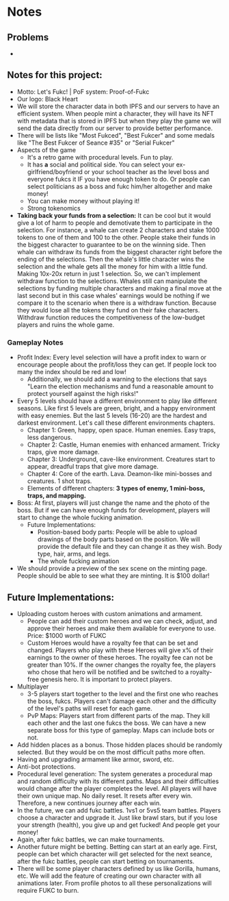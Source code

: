 # Notes

## Problems

*

## **Notes for this project:**

* Motto: Let's Fukc! | PoF system: Proof-of-Fukc
* Our logo: Black Heart
* We will store the character data in both IPFS and our servers to have an efficient system. When people mint a character, they will have its NFT with metadata that is stored in IPFS but when they play the game we will send the data directly from our server to provide better performance.
* There will be lists like "Most Fukced", "Best Fukcer" and some medals like "The Best Fukcer of Seance #35" or "Serial Fukcer"
* Aspects of the game
  * It's a retro game with procedural levels. Fun to play.
  * It has **a** social and political side. You can select your ex-girlfriend/boyfriend or your school teacher as the level boss and everyone fukcs it IF you have enough token to do. Or people can select politicians as a boss and fukc him/her altogether and make money!
  * You can make money without playing it!
  * Strong tokenomics
* **Taking back your funds from a selection:** It can be cool but it would give a lot of harm to people and demotivate them to participate in the selection. For instance, a whale can create 2 characters and stake 1000 tokens to one of them and 100 to the other. People stake their funds in the biggest character to guarantee to be on the winning side. Then whale can withdraw its funds from the biggest character right before the ending of the selections.  Then the whale's little character wins the selection and the whale gets all the money for him with a little fund. Making 10x-20x return in just 1 selection. So, we can't implement withdraw function to the selections. Whales still can manipulate the selections by funding multiple characters and making a final move at the last second but in this case whales' earnings would be nothing if we compare it to the scenario when there is a withdraw function. Because they would lose all the tokens they fund on their fake characters. Withdraw function reduces the competitiveness of the low-budget players and ruins the whole game.

### Gameplay Notes

* Profit Index: Every level selection will have a profit index to warn or encourage people about the profit/loss they can get. If people lock too many the index should be red and low!
  * Additionally, we should add a warning to the elections that says "Learn the election mechanisms and fund a reasonable amount to protect yourself against the high risks!"
* Every 5 levels should have a different environment to play like different seasons. Like first 5 levels are green, bright, and a happy environment with easy enemies. But the last 5 levels (16-20) are the hardest and darkest environment. Let's call these different environments chapters.
  * Chapter 1: Green, happy, open space. Human enemies. Easy traps, less dangerous.
  * Chapter 2: Castle, Human enemies with enhanced armament. Tricky traps, give more damage.
  * Chapter 3: Underground, cave-like environment. Creatures start to appear, dreadful traps that give more damage.
  * Chapter 4: Core of the earth. Lava. Deamon-like mini-bosses and creatures. 1 shot traps.
  * Elements of different chapters: **3 types of enemy, 1 mini-boss, traps, and mapping.**
* Boss: At first, players will just change the name and the photo of the boss. But if we can have enough funds for development, players will start to change the whole fucking animation.
  * Future Implementations:
    * Position-based body parts: People will be able to upload drawings of the body parts based on the position. We will provide the default file and they can change it as they wish. Body type, hair, arms, and legs.
    * The whole fucking animation
* We should provide a preview of the sex scene on the minting page. People should be able to see what they are minting. It is $100 dollar!

## **Future Implementations:**

* Uploading custom heroes with custom animations and armament.
  * People can add their custom heroes and we can check, adjust, and approve their heroes and make them available for everyone to use. Price: $1000 worth of FUKC
  * Custom Heroes would have a royalty fee that can be set and changed. Players who play with these Heroes will give x% of their earnings to the owner of these heroes. The royalty fee can not be greater than 10%. If the owner changes the royalty fee, the players who chose that hero will be notified and be switched to a royalty-free genesis hero. It is important to protect players.
* Multiplayer
  * 3-5 players start together to the level and the first one who reaches the boss, fukcs. Players can't damage each other and the difficulty of the level's paths will reset for each game.
  * PvP Maps: Players start from different parts of the map. They kill each other and the last one fukcs the boss. We can have a new separate boss for this type of gameplay. Maps can include bots or not.
* Add hidden places as a bonus. Those hidden places should be randomly selected. But they would be on the most difficult paths more often.
* Having and upgrading armament like armor, sword, etc.
* Anti-bot protections.
* Procedural level generation: The system generates a procedural map and random difficulty with its different paths. Maps and their difficulties would change after the player completes the level. All players will have their own unique map. No daily reset. It resets after every win. Therefore, a new continues journey after each win.
* In the future, we can add fukc battles. 1vs1 or 5vs5 team battles. Players choose a character and upgrade it. Just like brawl stars, but if you lose your strength (health), you give up and get fucked! And people get your money!
* Again, after fukc battles, we can make tournaments.
* Another future might be betting. Betting can start at an early age. First, people can bet which character will get selected for the next seance, after the fukc battles, people can start betting on tournaments.
* There will be some player characters defined by us like Gorilla, humans, etc. We will add the feature of creating our own character with all animations later. From profile photos to all these personalizations will require FUKC to burn.
